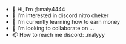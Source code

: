 - 👋 Hi, I’m @maly4444
- 👀 I’m interested in discord nitro cheker
- 🌱 I’m currently learning how to earn money
- 💞️ I’m looking to collaborate on ...
- 📫 How to reach me discord: .malyyy

<!---
maly4444/maly4444 is a ✨ special ✨ repository because its `README.md` (this file) appears on your GitHub profile.
You can click the Preview link to take a look at your changes.
--->
